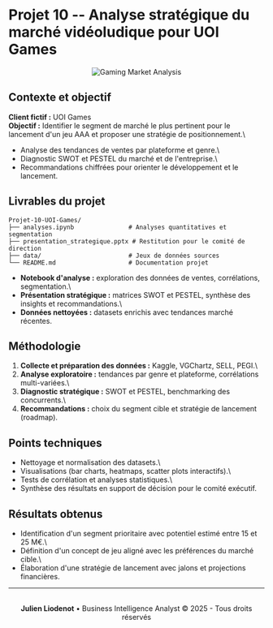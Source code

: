 # Projet 10 -- Analyse stratégique du marché vidéoludique pour UOI Games

<div align="center">
<img src="https://images.unsplash.com/photo-1556438064-2d7646166914?w=800&h=300&fit=crop" alt="Gaming Market Analysis" />
</div>

## Contexte et objectif

**Client fictif :** UOI Games\
**Objectif :** Identifier le segment de marché le plus pertinent pour le
lancement d'un jeu AAA et proposer une stratégie de positionnement.\
- Analyse des tendances de ventes par plateforme et genre.\
- Diagnostic SWOT et PESTEL du marché et de l'entreprise.\
- Recommandations chiffrées pour orienter le développement et le
lancement.

## Livrables du projet

    Projet-10-UOI-Games/
    ├── analyses.ipynb               # Analyses quantitatives et segmentation
    ├── presentation_strategique.pptx # Restitution pour le comité de direction
    ├── data/                        # Jeux de données sources
    └── README.md                    # Documentation projet

-   **Notebook d'analyse :** exploration des données de ventes,
    corrélations, segmentation.\
-   **Présentation stratégique :** matrices SWOT et PESTEL, synthèse des
    insights et recommandations.\
-   **Données nettoyées :** datasets enrichis avec tendances marché
    récentes.

## Méthodologie

1.  **Collecte et préparation des données :** Kaggle, VGChartz, SELL,
    PEGI.\
2.  **Analyse exploratoire :** tendances par genre et plateforme,
    corrélations multi-variées.\
3.  **Diagnostic stratégique :** SWOT et PESTEL, benchmarking des
    concurrents.\
4.  **Recommandations :** choix du segment cible et stratégie de
    lancement (roadmap).

## Points techniques

-   Nettoyage et normalisation des datasets.\
-   Visualisations (bar charts, heatmaps, scatter plots interactifs).\
-   Tests de corrélation et analyses statistiques.\
-   Synthèse des résultats en support de décision pour le comité
    exécutif.

## Résultats obtenus

-   Identification d'un segment prioritaire avec potentiel estimé entre
    15 et 25 M€.\
-   Définition d'un concept de jeu aligné avec les préférences du marché
    cible.\
-   Élaboration d'une stratégie de lancement avec jalons et projections
    financières.

---

<div align="center">
  <br/>
  <strong>Julien Liodenot</strong> • Business Intelligence Analyst
  © 2025 - Tous droits réservés
</div>